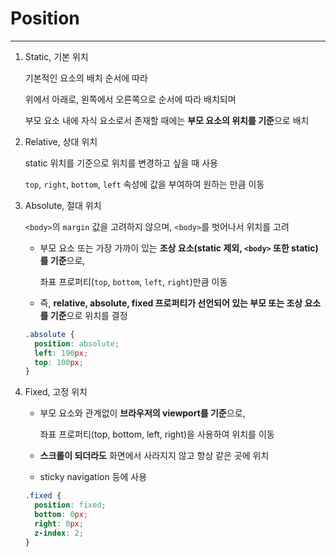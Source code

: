 # Position

---

1. Static, 기본 위치

   기본적인 요소의 배치 순서에 따라

   위에서 아래로, 왼쪽에서 오른쪽으로 순서에 따라 배치되며

   부모 요소 내에 자식 요소로서 존재할 때에는 **부모 요소의 위치를 기준**으로 배치

2. Relative, 상대 위치

   static 위치를 기준으로 위치를 변경하고 싶을 때 사용

   `top`, `right`, `bottom`, `left` 속성에 값을 부여하여 원하는 만큼 이동

3. Absolute, 절대 위치

   `<body>`의 `margin` 값을 고려하지 않으며, `<body>`를 벗어나서 위치를 고려

   - 부모  요소  또는  가장  가까이  있는  **조상  요소(static  제외, `<body>` 또한 static)를  기준**으로,

     좌표  프로퍼티(`top`,  `bottom`,  `left`,  `right`)만큼  이동

   - 즉,  **relative,  absolute,  fixed  프로퍼티가  선언되어  있는 부모  또는  조상  요소를  기준**으로  위치를  결정


   ```css
   .absolute {
     position: absolute;
     left: 190px;
     top: 100px;
   }
   ```

4. Fixed, 고정 위치

   - 부모  요소와  관계없이  **브라우저의  viewport를  기준**으로,

     좌표  프로퍼티(top,  bottom,  left,  right)을  사용하여  위치를  이동

   - **스크롤이  되더라도**  화면에서  사라지지  않고  항상  같은  곳에  위치

   - sticky navigation 등에 사용

   ```css
   .fixed {
     position: fixed;
     bottom: 0px;
     right: 0px;
     z-index: 2;
   }
   ```